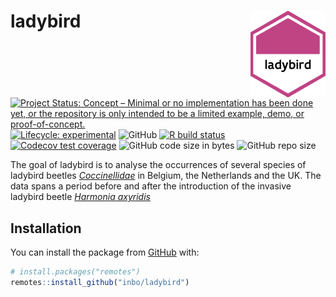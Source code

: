 
<!-- README.md is generated from README.Rmd. Please edit that file -->

# ladybird <img src='man/figures/logo.png' align="right" height="139" />

<!-- badges: start -->

[![Project Status: Concept – Minimal or no implementation has been done
yet, or the repository is only intended to be a limited example, demo,
or
proof-of-concept.](https://www.repostatus.org/badges/latest/concept.svg)](https://www.repostatus.org/#concept)
[![Lifecycle:
experimental](https://img.shields.io/badge/lifecycle-experimental-orange.svg)](https://www.tidyverse.org/lifecycle/#experimental)
![GitHub](https://img.shields.io/github/license/inbo/ladybird) [![R
build
status](https://github.com/inbo/ladybird/workflows/R-CMD-check/badge.svg)](https://github.com/inbo/ladybird/actions)
[![Codecov test
coverage](https://codecov.io/gh/inbo/ladybird/branch/master/graph/badge.svg)](https://codecov.io/gh/inbo/ladybird?branch=master)
![GitHub code size in
bytes](https://img.shields.io/github/languages/code-size/inbo/ladybird.svg)
![GitHub repo
size](https://img.shields.io/github/repo-size/inbo/ladybird.svg)
<!-- badges: end -->

The goal of ladybird is to analyse the occurrences of several species of
ladybird beetles
[*Coccinellidae*](https://en.wikipedia.org/wiki/Coccinellidae) in
Belgium, the Netherlands and the UK. The data spans a period before and
after the introduction of the invasive ladybird beetle [*Harmonia
axyridis*](https://www.gbif.org/species/4989904)

## Installation

You can install the package from [GitHub](https://github.com/) with:

``` r
# install.packages("remotes")
remotes::install_github("inbo/ladybird")
```
